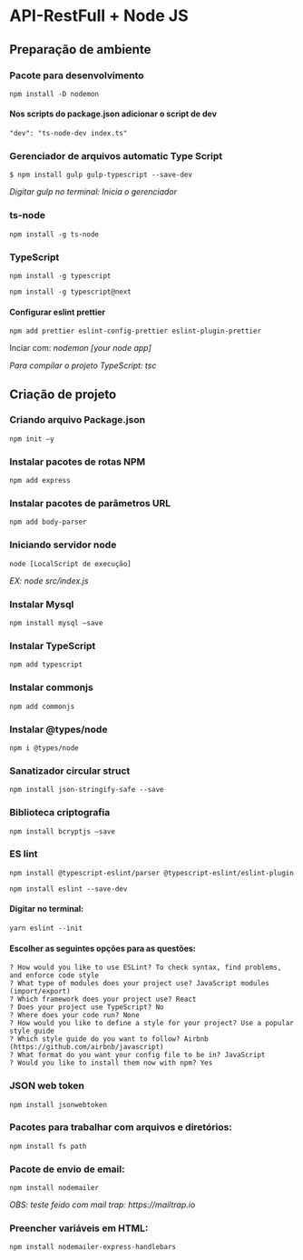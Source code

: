 # API-RestFull + Node JS

## Preparação de ambiente

### Pacote para desenvolvimento
```
npm install -D nodemon
```
#### Nos scripts do package.json adicionar o script de dev
```
"dev": "ts-node-dev index.ts"
```


### Gerenciador de arquivos automatic Type Script

```
$ npm install gulp gulp-typescript --save-dev
```

_Digitar gulp no terminal: Inicia o gerenciador_

### ts-node

```
npm install -g ts-node
```

### TypeScript

```
npm install -g typescript
```

```
npm install -g typescript@next
```

#### Configurar eslint prettier

```
npm add prettier eslint-config-prettier eslint-plugin-prettier
```

Inciar com: _nodemon [your node app]_

_Para compilar o projeto TypeScript: tsc_

## Criação de projeto

### Criando arquivo Package.json

```
npm init –y
```

### Instalar pacotes de rotas NPM

```
npm add express
```

### Instalar pacotes de parâmetros URL

```
npm add body-parser
```

### Iniciando servidor node

```
node [LocalScript de execução]
```

_EX: node src/index.js_

### Instalar Mysql

```
npm install mysql –save
```

### Instalar TypeScript

```
npm add typescript
```

### Instalar commonjs

```
npm add commonjs
```

### Instalar @types/node

```
npm i @types/node
```

### Sanatizador circular struct

```
npm install json-stringify-safe --save

```

### Biblioteca criptografia

```
npm install bcryptjs –save
```

### ES lint

```
npm install @typescript-eslint/parser @typescript-eslint/eslint-plugin
```

```
npm install eslint --save-dev
```

#### Digitar no terminal:

```
yarn eslint --init
```

#### Escolher as seguintes opções para as questões:

```
? How would you like to use ESLint? To check syntax, find problems, and enforce code style
? What type of modules does your project use? JavaScript modules (import/export)
? Which framework does your project use? React
? Does your project use TypeScript? No
? Where does your code run? None
? How would you like to define a style for your project? Use a popular style guide
? Which style guide do you want to follow? Airbnb (https://github.com/airbnb/javascript)
? What format do you want your config file to be in? JavaScript
? Would you like to install them now with npm? Yes
```

### JSON web token

```
npm install jsonwebtoken
```

### Pacotes para trabalhar com arquivos e diretórios:

```
npm install fs path
```

### Pacote de envio de email:

```
npm install nodemailer
```

_OBS: teste feido com mail trap: https://mailtrap.io_

### Preencher variáveis em HTML:

```
npm install nodemailer-express-handlebars
```
